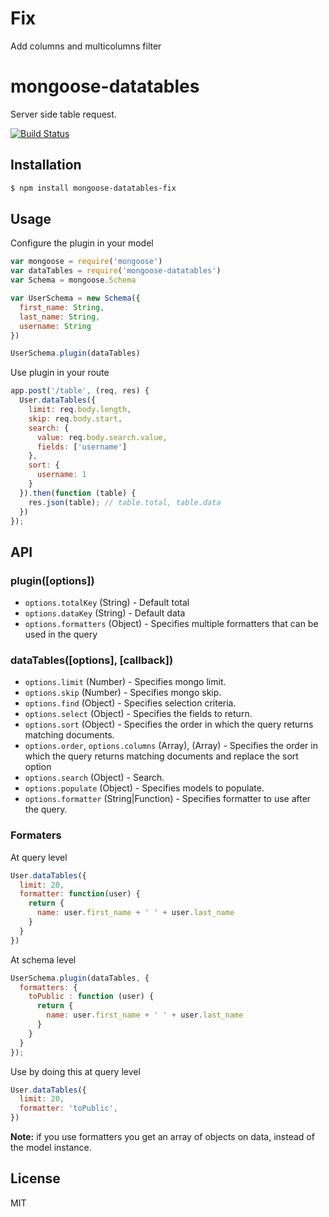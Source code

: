 # Fix
Add columns and multicolumns  filter

# mongoose-datatables

Server side table request.

[![Build Status](https://travis-ci.org/archr/mongoose-datatables.svg)](https://travis-ci.org/archr/mongoose-datatables)

## Installation
```sh
$ npm install mongoose-datatables-fix
```

## Usage
Configure the plugin in your model

```javascript
var mongoose = require('mongoose')
var dataTables = require('mongoose-datatables')
var Schema = mongoose.Schema

var UserSchema = new Schema({
  first_name: String,
  last_name: String,
  username: String
})

UserSchema.plugin(dataTables)
```
Use plugin in your route

```javascript
app.post('/table', (req, res) {
  User.dataTables({
    limit: req.body.length,
    skip: req.body.start,
    search: {
      value: req.body.search.value,
      fields: ['username']
    },
    sort: {
      username: 1
    }
  }).then(function (table) {
    res.json(table); // table.total, table.data
  })
});
```

## API

### plugin([options])
* `options.totalKey` (String) - Default total
* `options.dataKey` (String) - Default data
* `options.formatters` (Object) - Specifies multiple formatters that can be used in the query

### dataTables([options], [callback])
* `options.limit` (Number) - Specifies mongo limit.
* `options.skip` (Number) - Specifies mongo skip.
* `options.find` (Object) - Specifies selection criteria.
* `options.select` (Object) - Specifies the fields to return.
* `options.sort` (Object) - Specifies the order in which the query returns matching documents.
* `options.order`, `options.columns` (Array), (Array) - Specifies the order in which the query returns matching documents and replace the sort option
* `options.search` (Object) - Search.
* `options.populate` (Object) - Specifies models to populate.
* `options.formatter` (String|Function) - Specifies formatter to use after the query.


### Formaters

At query level
```javascript
User.dataTables({
  limit: 20,
  formatter: function(user) {
    return {
      name: user.first_name + ' ' + user.last_name
    }
  }
})
```

At schema level
```javascript
UserSchema.plugin(dataTables, {
  formatters: {
    toPublic : function (user) {
      return {
        name: user.first_name + ' ' + user.last_name
      }
    }
  }
});
```

Use by doing this at query level
```javascript
User.dataTables({
  limit: 20,
  formatter: 'toPublic',
})
```
**Note:** if you use formatters you get an array of objects on data, instead of the model instance.


## License
MIT 
